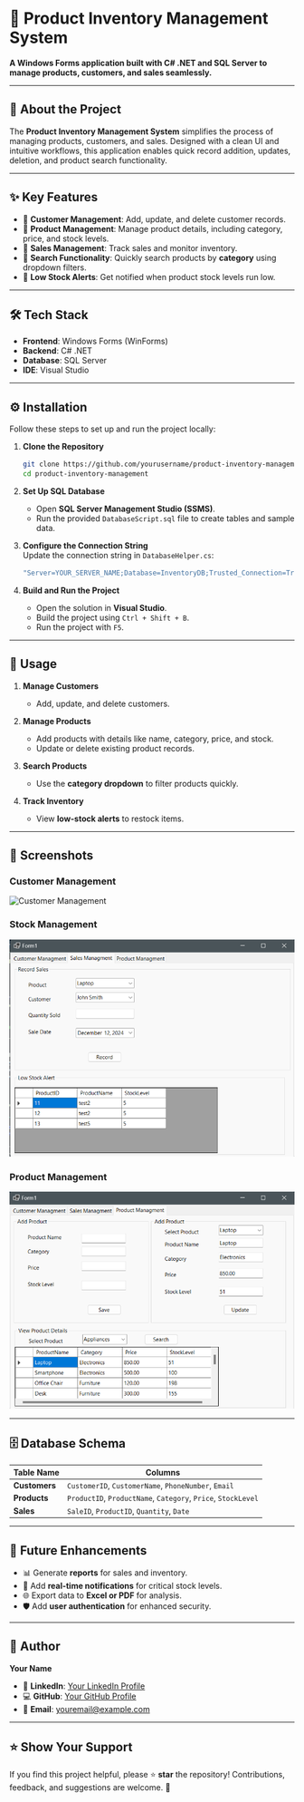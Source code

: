# 🚀 Product Inventory Management System

**A Windows Forms application built with C# .NET and SQL Server to manage products, customers, and sales seamlessly.**  

---

## 🎯 About the Project

The **Product Inventory Management System** simplifies the process of managing products, customers, and sales. Designed with a clean UI and intuitive workflows, this application enables quick record addition, updates, deletion, and product search functionality.

---

## ✨ Key Features

- 🔹 **Customer Management**: Add, update, and delete customer records.  
- 🔹 **Product Management**: Manage product details, including category, price, and stock levels.  
- 🔹 **Sales Management**: Track sales and monitor inventory.  
- 🔹 **Search Functionality**: Quickly search products by **category** using dropdown filters.  
- 🔹 **Low Stock Alerts**: Get notified when product stock levels run low.  

---

## 🛠 Tech Stack

- **Frontend**: Windows Forms (WinForms)  
- **Backend**: C# .NET  
- **Database**: SQL Server  
- **IDE**: Visual Studio  

---

## ⚙️ Installation

Follow these steps to set up and run the project locally:

1. **Clone the Repository**  
   ```bash
   git clone https://github.com/yourusername/product-inventory-management.git
   cd product-inventory-management
   ```

2. **Set Up SQL Database**  
   - Open **SQL Server Management Studio (SSMS)**.  
   - Run the provided `DatabaseScript.sql` file to create tables and sample data.

3. **Configure the Connection String**  
   Update the connection string in `DatabaseHelper.cs`:  
   ```csharp
   "Server=YOUR_SERVER_NAME;Database=InventoryDB;Trusted_Connection=True;"
   ```

4. **Build and Run the Project**  
   - Open the solution in **Visual Studio**.  
   - Build the project using `Ctrl + Shift + B`.  
   - Run the project with `F5`.  

---

## 🚀 Usage

1. **Manage Customers**  
   - Add, update, and delete customers.  

2. **Manage Products**  
   - Add products with details like name, category, price, and stock.  
   - Update or delete existing product records.  

3. **Search Products**  
   - Use the **category dropdown** to filter products quickly.  

4. **Track Inventory**  
   - View **low-stock alerts** to restock items.  

---

## 📸 Screenshots

### Customer Management  
![Customer Management](CustomerManagment.png)

### Stock Management  
![Search Products](StockManagment.png)

### Product Management  
![Product Management](ProductManagment.png)



---

## 🗄 Database Schema

| **Table Name** | **Columns**                                |  
|-----------------|--------------------------------------------|  
| **Customers**  | `CustomerID`, `CustomerName`, `PhoneNumber`, `Email` |  
| **Products**   | `ProductID`, `ProductName`, `Category`, `Price`, `StockLevel` |  
| **Sales**      | `SaleID`, `ProductID`, `Quantity`, `Date`  |  

---

## 🚧 Future Enhancements

- 📊 Generate **reports** for sales and inventory.  
- 🔔 Add **real-time notifications** for critical stock levels.  
- 🌐 Export data to **Excel or PDF** for analysis.  
- 🛡 Add **user authentication** for enhanced security.

---

## 👤 Author

**Your Name**  
- 💼 **LinkedIn**: [Your LinkedIn Profile](https://linkedin.com)  
- 💻 **GitHub**: [Your GitHub Profile](https://github.com/yourusername)  
- 📧 **Email**: youremail@example.com  

---

## ⭐ Show Your Support

If you find this project helpful, please ⭐ **star** the repository! Contributions, feedback, and suggestions are welcome. 🚀  


